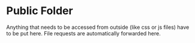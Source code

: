 # Public Folder
Anything that needs to be accessed from outside (like css or js files) have to be put here.
File requests are automatically forwarded here.